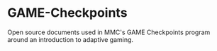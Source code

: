 # GAME-Checkpoints
Open source documents used in MMC's GAME Checkpoints program around an introduction to adaptive gaming.
